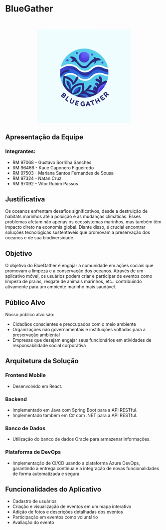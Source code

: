 
# BlueGather

<br />
<p align="center">
  <img src="BlueGather.png" width="300" alt="BlueGather">
</p>

## Apresentação da Equipe

### Integrantes:
- RM 97068 - Gustavo Sorrilha Sanches
- RM 96466 - Kaue Caponero Figueiredo
- RM 97503 - Mariana Santos Fernandes de Sousa
- RM 97324 - Natan Cruz
- RM 97092 - Vitor Rubim Passos

## Justificativa
Os oceanos enfrentam desafios significativos, desde a destruição de habitats marinhos até a poluição e as mudanças climáticas. Esses problemas afetam não apenas os ecossistemas marinhos, mas também têm impacto direto na economia global. Diante disso, é crucial encontrar soluções tecnológicas sustentáveis que promovam a preservação dos oceanos e de sua biodiversidade.

## Objetivo
O objetivo do BlueGather é engajar a comunidade em ações sociais que promovam a limpeza e a conservação dos oceanos. Através de um aplicativo móvel, os usuários podem criar e participar de eventos como limpeza de praias, resgate de animais marinhos, etc.. contribuindo ativamente para um ambiente marinho mais saudável.

## Público Alvo
Nosso público alvo são:
- Cidadãos conscientes e preocupados com o meio ambiente
- Organizações não governamentais e instituições voltadas para a preservação ambiental
- Empresas que desejam engajar seus funcionários em atividades de responsabilidade social corporativa

## Arquitetura da Solução

### Frontend Mobile
- Desenvolvido em React.

### Backend
- Implementado em Java com Spring Boot para a API RESTful.
- Implementado também em C# com .NET para a API RESTful.

### Banco de Dados
- Utilização do banco de dados Oracle para armazenar informações.

### Plataforma de DevOps
- Implementação de CI/CD usando a plataforma Azure DevOps, garantindo a entrega contínua e a integração de novas funcionalidades de forma automatizada e segura.

## Funcionalidades do Aplicativo
- Cadastro de usuários
- Criação e visualização de eventos em um mapa interativo
- Adição de fotos e descrições detalhadas dos eventos
- Participação em eventos como voluntário
- Avaliação do evento
